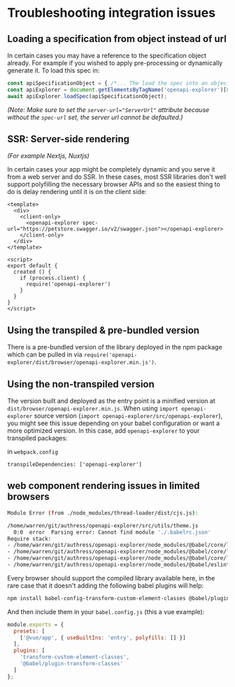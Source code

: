 # Troubleshooting integration issues


## Loading a specification from object instead of url
In certain cases you may have a reference to the specification object already. For example if you wished to apply pre-processing or dynamically generate it. To load this spec in:

```js
const apiSpecificationObject = { /*... The load the spec into an object here */ };
const apiExplorer = document.getElementsByTagName('openapi-explorer')[0];
await apiExplorer.loadSpec(apiSpecificationObject);
```

_(Note: Make sure to set the `server-url="ServerUrl"` attribute because without the `spec-url` set, the server url cannot be defaulted.)_

## SSR: Server-side rendering
_(For example Nextjs, Nuxtjs)_

In certain cases your app might be completely dynamic and you serve it from a web server and do SSR. In these cases, most SSR libraries don't well support polyfilling the necessary browser APIs and so the easiest thing to do is delay rendering until it is on the client side:
```vue
<template>
  <div>
    <client-only>
      <openapi-explorer spec-url="https://petstore.swagger.io/v2/swagger.json"></openapi-explorer>
    </client-only>
  </div>
</template>

<script>
export default {
  created () {
    if (process.client) {
      require('openapi-explorer')
    }
  }
}
</script>
```

## Using the transpiled & pre-bundled version
There is a pre-bundled version of the library deployed in the npm package which can be pulled in via `require('openapi-explorer/dist/browser/openapi-explorer.min.js')`.

## Using the non-transpiled version
The version built and deployed as the entry point is a minified version at `dist/browser/openapi-explorer.min.js`. When using `import openapi-explorer` source version (`import openapi-explorer/src/openapi-explorer`), you might see this issue depending on your babel configuration or want a more optimized version. In this case, add `openapi-explorer` to your transpiled packages:

in `webpack.config`
```
transpileDependencies: ['openapi-explorer']
```

## web component rendering issues in limited browsers

```sh
Module Error (from ./node_modules/thread-loader/dist/cjs.js):

/home/warren/git/authress/openapi-explorer/src/utils/theme.js
  0:0  error  Parsing error: Cannot find module './.babelrc.json'
Require stack:
- /home/warren/git/authress/openapi-explorer/node_modules/@babel/core/lib/config/files/configuration.js
- /home/warren/git/authress/openapi-explorer/node_modules/@babel/core/lib/config/files/index.js
- /home/warren/git/authress/openapi-explorer/node_modules/@babel/core/lib/index.js
- /home/warren/git/authress/openapi-explorer/node_modules/@babel/eslint-parser/lib/index.js
```

Every browser should support the compiled library available here, in the rare case that it doesn't adding the following babel plugins will help:

```sh
npm install babel-config-transform-custom-element-classes @babel/plugin-transform-classes
```

And then include them in your `babel.config.js` (this a vue example):
```js
module.exports = {
  presets: [
    ['@vue/app', { useBuiltIns: 'entry', polyfills: [] }]
  ],
  plugins: [
    'transform-custom-element-classes',
    '@babel/plugin-transform-classes'
  ]
};

```
